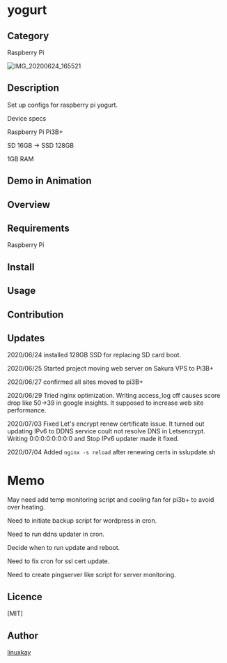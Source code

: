 # yogurt 

## Category

Raspberry Pi

![IMG_20200624_165521](https://user-images.githubusercontent.com/9047935/85963539-37a46900-b9f1-11ea-88ea-3d644a08c2be.jpg)


## Description

Set up configs for raspberry pi yogurt.

Device specs

Raspberry Pi Pi3B+

SD 16GB -> SSD 128GB

1GB RAM

## Demo in Animation

## Overview

## Requirements

Raspberry Pi

## Install

## Usage

## Contribution

## Updates

2020/06/24 installed 128GB SSD for replacing SD card boot.

2020/06/25 Started project moving web server on Sakura VPS to Pi3B+

2020/06/27 confirmed all sites moved to pi3B+

2020/06/29 Tried nginx optimization. Writing access_log off causes score drop like 50->39 in google insights. It supposed to increase web site performance.

2020/07/03 Fixed Let's encrypt renew certificate issue. It turned out updating IPv6 to DDNS service coult not resolve DNS in Letsencrypt. Writing 0:0:0:0:0:0:0:0 and Stop IPv6 updater made it fixed.

2020/07/04 Added `nginx -s reload` after renewing certs in sslupdate.sh

# Memo

May need add temp monitoring script and cooling fan for pi3b+ to avoid over heating.

Need to initiate backup script for wordpress in cron.

Need to run ddns updater in cron.

Decide when to run update and reboot.

Need to fix cron for ssl cert update.

Need to create pingserver like script for server monitoring. 

## Licence
[MIT]

## Author

[linuxkay](https://github.com/linuxkay)

